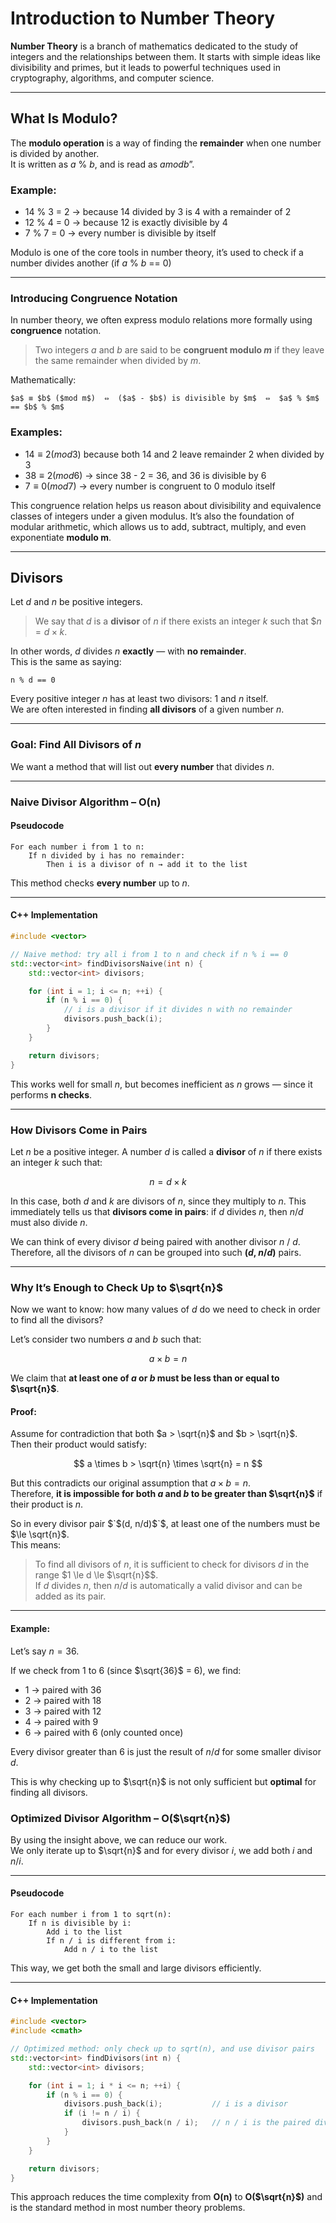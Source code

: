 # Introduction to Number Theory

**Number Theory** is a branch of mathematics dedicated to the study of integers and the relationships between them. It starts with simple ideas like divisibility and primes, but it leads to powerful techniques used in cryptography, algorithms, and computer science.

---


## What Is Modulo?

The **modulo operation** is a way of finding the **remainder** when one number is divided by another.  
It is written as $a$ % $b$, and is read as $a mod b$”.

### Example:
- $14$ % $3$ = $2$ → because 14 divided by 3 is 4 with a remainder of 2  
- $12$ % $4$ = $0$ → because 12 is exactly divisible by 4  
- $7$ % $7$ = $0$ → every number is divisible by itself

Modulo is one of the core tools in number theory, it’s used to check if a number divides another (if $a$ % $b$ == $0$)


---

### Introducing Congruence Notation

In number theory, we often express modulo relations more formally using **congruence** notation.

> Two integers $a$ and $b$ are said to be **congruent modulo $m$** if they leave the same remainder when divided by $m$.

Mathematically:
```
$a$ ≡ $b$ ($mod m$)  ⇔  ($a$ - $b$) is divisible by $m$  ⇔  $a$ % $m$ == $b$ % $m$
```

### Examples:

- $14 ≡ 2 (mod 3)$ because both $14$ and $2$ leave remainder $2$ when divided by $3$
- $38 ≡ 2 (mod 6)$ → since $38$ - $2$ = $36$, and $36$ is divisible by $6$
- $7 ≡ 0 (mod 7)$ → every number is congruent to 0 modulo itself

This congruence relation helps us reason about divisibility and equivalence classes of integers under a given modulus. It’s also the foundation of modular arithmetic, which allows us to add, subtract, multiply, and even exponentiate **modulo m**.

---

## Divisors

Let $d$ and $n$ be positive integers.

> We say that $d$ is a **divisor** of $n$ if there exists an integer $k$ such that $$n = d \times k$.

In other words, $d$ divides $n$ **exactly** — with **no remainder**.  
This is the same as saying:
```
n % d == 0
```

Every positive integer $n$ has at least two divisors: $1$ and $n$ itself.  
We are often interested in finding **all divisors** of a given number $n$.

---

### Goal: Find All Divisors of $n$

We want a method that will list out **every number** that divides $n$.

---

### Naive Divisor Algorithm – O(n)

#### Pseudocode

```
For each number i from 1 to n:
    If n divided by i has no remainder:
        Then i is a divisor of n → add it to the list
```

This method checks **every number** up to $n$.

---

#### C++ Implementation

```cpp
#include <vector>

// Naive method: try all i from 1 to n and check if n % i == 0
std::vector<int> findDivisorsNaive(int n) {
    std::vector<int> divisors;

    for (int i = 1; i <= n; ++i) {
        if (n % i == 0) {
            // i is a divisor if it divides n with no remainder
            divisors.push_back(i);
        }
    }

    return divisors;
}
```

This works well for small $n$, but becomes inefficient as $n$ grows — since it performs **n checks**.

---

### How Divisors Come in Pairs

Let $n$ be a positive integer. A number $d$ is called a **divisor** of $n$ if there exists an integer $k$ such that:

$$
n = d \times k
$$

In this case, both $d$ and $k$ are divisors of $n$, since they multiply to $n$. This immediately tells us that **divisors come in pairs**: if $d$ divides $n$, then $n / d$ must also divide $n$.

We can think of every divisor $d$ being paired with another divisor $n$ / $d$. Therefore, all the divisors of $n$ can be grouped into such **($d$, $n$/$d$)** pairs.

---

### Why It’s Enough to Check Up to $\sqrt{n}$

Now we want to know: how many values of $d$ do we need to check in order to find all the divisors?

Let’s consider two numbers $a$ and $b$ such that:

$$
a \times b = n
$$

We claim that **at least one of $a$ or $b$ must be less than or equal to $\sqrt{n}$**.

#### Proof:

Assume for contradiction that both $a > \sqrt{n}$ and $b > \sqrt{n}$.  
Then their product would satisfy:

$$
a \times b > \sqrt{n} \times \sqrt{n} = n
$$

But this contradicts our original assumption that $a \times b = n$.  
Therefore, **it is impossible for both $a$ and $b$ to be greater than $\sqrt{n}$** if their product is $n$.

So in every divisor pair $`$(d, n/d)$`$, at least one of the numbers must be $\le \sqrt{n}$.  
This means:

> To find all divisors of $n$, it is sufficient to check for divisors $d$ in the range $1 \le d \le $\sqrt{n}$$.  
> If $d$ divides $n$, then $n / d$ is automatically a valid divisor and can be added as its pair.

---

#### Example:

Let’s say $n = 36$.

If we check from $1$ to $6$ (since $\sqrt{36}$ = $6$), we find:
- 1 → paired with 36
- 2 → paired with 18
- 3 → paired with 12
- 4 → paired with 9
- 6 → paired with 6 (only counted once)

Every divisor greater than $6$ is just the result of $n / d$ for some smaller divisor $d$.

This is why checking up to $\sqrt{n}$ is not only sufficient but **optimal** for finding all divisors.


### Optimized Divisor Algorithm – O($\sqrt{n}$)

By using the insight above, we can reduce our work.  
We only iterate up to $\sqrt{n}$ and for every divisor $i$, we add both $i$ and $n / i$.

---

#### Pseudocode

```
For each number i from 1 to sqrt(n):
    If n is divisible by i:
        Add i to the list
        If n / i is different from i:
            Add n / i to the list
```

This way, we get both the small and large divisors efficiently.

---

#### C++ Implementation

```cpp
#include <vector>
#include <cmath>

// Optimized method: only check up to sqrt(n), and use divisor pairs
std::vector<int> findDivisors(int n) {
    std::vector<int> divisors;

    for (int i = 1; i * i <= n; ++i) {
        if (n % i == 0) {
            divisors.push_back(i);           // i is a divisor
            if (i != n / i) {
                divisors.push_back(n / i);   // n / i is the paired divisor
            }
        }
    }

    return divisors;
}
```

This approach reduces the time complexity from **O(n)** to **O($\sqrt{n}$)** and is the standard method in most number theory problems.

